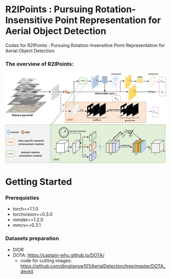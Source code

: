 # R2IPoints : Pursuing Rotation-Insensitive Point Representation for Aerial Object Detection
Codes for R2IPoints : Pursuing Rotation-Insensitive Point Representation for Aerial Object Detection.

### The overview of R2IPoints:
![overview](https://github.com/shnew/R2IPoints/blob/main/img/overview.png)
# Getting Started  
### Prerequisties
* torch==1.1.0  
* torchvision==0.3.0  
* mmdet==1.2.0  
* mmcv==0.3.1  
### Datasets preparation
* DIOR 
* DOTA: https://captain-whu.github.io/DOTA/
  * code for cutting images: https://github.com/dingjiansw101/AerialDetection/tree/master/DOTA_devkit
